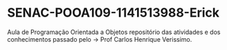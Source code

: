 # SENAC-POOA109-1141513988-Erick
Aula de Programação Orientada a Objetos repositório das atividades
e dos conhecimentos passado pelo -> Prof Carlos Henrique Verissimo.


